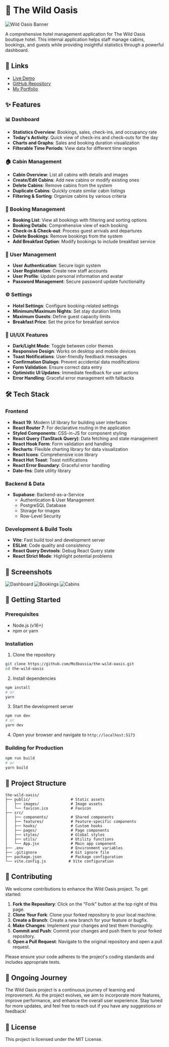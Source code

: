 # 🏡 The Wild Oasis

![Wild Oasis Banner](./public/screenshots/banner.png)

A comprehensive hotel management application for The Wild Oasis boutique hotel. This internal application helps staff manage cabins, bookings, and guests while providing insightful statistics through a powerful dashboard.

## 🔗 Links

- [Live Demo](https://the-wild-oasis-eta-lac.vercel.app/)
- [GitHub Repository](https://github.com/mo3bassia/the-wild-oasis)
- [My Portfolio](https://mo3bassia-next-portfolio.vercel.app/)

## ✨ Features

### 📊 Dashboard

- **Statistics Overview**: Bookings, sales, check-ins, and occupancy rate
- **Today's Activity**: Quick view of check-ins and check-outs for the day
- **Charts and Graphs**: Sales and booking duration visualization
- **Filterable Time Periods**: View data for different time ranges

### 🏠 Cabin Management

- **Cabin Overview**: List all cabins with details and images
- **Create/Edit Cabins**: Add new cabins or modify existing ones
- **Delete Cabins**: Remove cabins from the system
- **Duplicate Cabins**: Quickly create similar cabin listings
- **Filtering & Sorting**: Organize cabins by various criteria

### 📅 Booking Management

- **Booking List**: View all bookings with filtering and sorting options
- **Booking Details**: Comprehensive view of each booking
- **Check-in & Check-out**: Process guest arrivals and departures
- **Delete Bookings**: Remove bookings from the system
- **Add Breakfast Option**: Modify bookings to include breakfast service

### 👥 User Management

- **User Authentication**: Secure login system
- **User Registration**: Create new staff accounts
- **User Profile**: Update personal information and avatar
- **Password Management**: Secure password update functionality

### ⚙️ Settings

- **Hotel Settings**: Configure booking-related settings
- **Minimum/Maximum Nights**: Set stay duration limits
- **Maximum Guests**: Define guest capacity limits
- **Breakfast Price**: Set the price for breakfast service

### 🎨 UI/UX Features

- **Dark/Light Mode**: Toggle between color themes
- **Responsive Design**: Works on desktop and mobile devices
- **Toast Notifications**: User-friendly feedback messages
- **Confirmation Dialogs**: Prevent accidental data modifications
- **Form Validation**: Ensure correct data entry
- **Optimistic UI Updates**: Immediate feedback for user actions
- **Error Handling**: Graceful error management with fallbacks

## 🛠️ Tech Stack

### Frontend

- **React 19**: Modern UI library for building user interfaces
- **React Router 7**: For declarative routing in the application
- **Styled Components**: CSS-in-JS for component styling
- **React Query (TanStack Query)**: Data fetching and state management
- **React Hook Form**: Form validation and handling
- **Recharts**: Flexible charting library for data visualization
- **React Icons**: Comprehensive icon library
- **React Hot Toast**: Toast notifications
- **React Error Boundary**: Graceful error handling
- **Date-fns**: Date utility library

### Backend & Data

- **Supabase**: Backend-as-a-Service
  - Authentication & User Management
  - PostgreSQL Database
  - Storage for images
  - Row-Level Security

### Development & Build Tools

- **Vite**: Fast build tool and development server
- **ESLint**: Code quality and consistency
- **React Query Devtools**: Debug React Query state
- **React Strict Mode**: Highlight potential problems

## 📸 Screenshots

![Dashboard](./public/screenshots/dashboard.png)
![Bookings](./public/screenshots/bookings.png)
![Cabins](./public/screenshots/cabins.png)

## 🚀 Getting Started

### Prerequisites

- Node.js (v16+)
- npm or yarn

### Installation

1. Clone the repository

```bash
git clone https://github.com/Mo3bassia/the-wild-oasis.git
cd the-wild-oasis
```

2. Install dependencies

```bash
npm install
# or
yarn
```

3. Start the development server

```bash
npm run dev
# or
yarn dev
```

4. Open your browser and navigate to `http://localhost:5173`

### Building for Production

```bash
npm run build
# or
yarn build
```

## 🧰 Project Structure

```
the-wild-oasis/
├── public/                  # Static assets
│   ├── images/              # Image assets
│   └── favicon.ico          # Favicon
├── src/
│   ├── components/          # Shared components
│   ├── features/            # Feature-specific components
│   ├── hooks/               # Custom hooks
│   ├── pages/               # Page components
│   ├── styles/              # Global styles
│   ├── utils/               # Utility functions
│   └── App.jsx              # Main app component
├── .env                     # Environment variables
├── .gitignore               # Git ignore file
├── package.json             # Package configuration
└── vite.config.js          # Vite configuration
```

## 🤝 Contributing

We welcome contributions to enhance the Wild Oasis project. To get started:

1. **Fork the Repository**: Click on the "Fork" button at the top right of this page.
2. **Clone Your Fork**: Clone your forked repository to your local machine.
3. **Create a Branch**: Create a new branch for your feature or bugfix.
4. **Make Changes**: Implement your changes and test them thoroughly.
5. **Commit and Push**: Commit your changes and push them to your forked repository.
6. **Open a Pull Request**: Navigate to the original repository and open a pull request.

Please ensure your code adheres to the project's coding standards and includes appropriate tests.

## 🌱 Ongoing Journey

The Wild Oasis project is a continuous journey of learning and improvement. As the project evolves, we aim to incorporate more features, improve performance, and enhance the overall user experience. Stay tuned for more updates, and feel free to reach out if you have any suggestions or feedback!

## 📜 License

This project is licensed under the MIT License.
